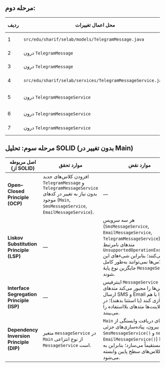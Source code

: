## مرحله دوم:

| ردیف | محل اعمال تغییرات                                            | نوع تغییر                    | شرح کوتاه                                              | تعداد تغییرات |
|------|-------------------------------------------------------------|------------------------------|---------------------------------------------------------|---------------|
| 1    | `src/edu/sharif/selab/models/TelegramMessage.java`          | افزودن فایل کلاس جدید       | ایجاد فایل و تعریف `public class TelegramMessage`     | 1             |
| 2    | درون `TelegramMessage`                                       | افزودن فیلدهای جدید         | اضافه کردن `private String sourceId, targetId;`         | 2             |
| 3    | درون `TelegramMessage`                                       | افزودن سازنده (constructor) | تعریف ctor با سه پارامتر و فراخوانی `super(content)`   | 1             |
| 4    | `src/edu/sharif/selab/services/TelegramMessageService.java` | افزودن فایل کلاس جدید       | ایجاد فایل و تعریف `public class TelegramMessageService` | 1           |
| 5    | درون `TelegramMessageService`                                | override متد SMS/Email       | پیاده‌سازی `sendSmsMessage(...)` و `sendEmailMessage(...)` با `UnsupportedOperationException` | 2 |
| 6    | درون `TelegramMessageService`                                | افزودن متد `sendTelegramMessage` | متدی برای اعتبارسنجی و ارسال پیام تلگرام               | 1             |
| 7    | درون `TelegramMessageService`                                | افزودن متد `validateId`      | متدی خصوصی برای چک‌کردن non-empty بودن ID              | 1             |

## مرحله سوم: تحلیل SOLID (بدون تغییر در Main)

| اصل مربوطه (از SOLID) | موارد تحقق | موارد نقض |
| --------------------- | ---------- | ---------- |
| **Open–Closed Principle (OCP)** | افزودن کلاس‌های جدید `TelegramMessage` و `TelegramMessageService` بدون نیاز به تغییر در کدهای موجود (`Main`, `SmsMessageService`, `EmailMessageService`). | — |
| **Liskov Substitution Principle (LSP)** | — | هر سه سرویس (`SmsMessageService`, `EmailMessageService`, `TelegramMessageService`) در متدهای نامرتبط `UnsupportedOperationException` پرتاب می‌کنند؛ بنابراین شیءهای این کلاس‌ها نمی‌توانند به‌طور کامل جایگزین نوع پایهٔ `MessageService` شوند. |
| **Interface Segregation Principle (ISP)** | — | اینترفیس `MessageService` سرویس‌ها را مجبور می‌کند متدهای ارسال SMS و Email را با هم پیاده‌سازی کنند (یا استثنا بدهند)؛ در نتیجه کلاینت‌ها متدهای بلااستفاده را می‌بینند. |
| **Dependency Inversion Principle (DIP)** | متغیر `messageService` در `Main` از نوع انتزاعی `MessageService` است. | `Main` به‌جای دریافت وابستگی از بیرون، پیاده‌سازی‌های جزئی (`new SmsMessageService()` و `new EmailMessageService()`) را مستقیماً می‌سازد؛ بنابراین به کلاس‌های سطح پایین وابسته می‌شود. |
